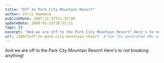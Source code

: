 ```yaml
---
title: "Off to Park City Mountain Resort"
author: Chris Hammond
publishDate: 2007-12-17T11:35:00
updateDate: 2008-01-23T16:51:11
tags: []
excerpt: "And we are off to the Park City Mountain Resort! Here's to not breaking..."
url: /2007/off-to-park-city-mountain-resort  # Use the generated URL with year
---
```

And we are off to the Park City Mountain Resort! Here's to not breaking anything!
